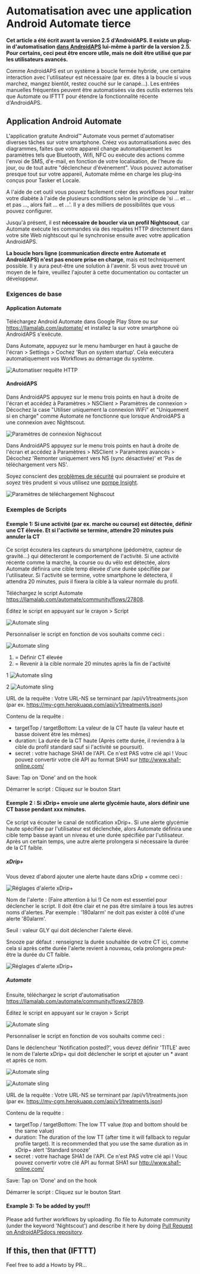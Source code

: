 # Automatisation avec une application Android Automate tierce

**Cet article a été écrit avant la version 2.5 d'AndroidAPS. Il existe un plug-in d'automatisation [dans AndroidAPS](./Automation.rst) lui-même à partir de la version 2.5. Pour certains, ceci peut être encore utile, mais ne doit être utilisé que par les utilisateurs avancés.**

Comme AndroidAPS est un système à boucle fermée hybride, une certaine interaction avec l'utilisateur est nécessaire (par ex. dites à la boucle si vous marchez, mangez bientôt, restez couché sur le canapé...). Les entrées manuelles fréquentes peuvent être automatisées via des outils externes tels que Automate ou IFTTT pour étendre la fonctionnalité récente d'AndroidAPS.

## Application Android Automate

L'application gratuite Android™ Automate vous permet d'automatiser diverses tâches sur votre smartphone. Créez vos automatisations avec des diagrammes, faites que votre appareil change automatiquement les paramètres tels que Bluetooth, Wifi, NFC ou exécute des actions comme l'envoi de SMS, d'e-mail, en fonction de votre localisation, de l'heure du jour, ou de tout autre "déclencheur d'événement". Vous pouvez automatiser presque tout sur votre appareil, Automate même en charge les plug-ins conçus pour Tasker et Locale.

A l'aide de cet outil vous pouvez facilement créer des workflows pour traiter votre diabète à l'aide de plusieurs conditions selon le principe de 'si ... et ... et pas ..., alors fait ... et ...'. Il y a des milliers de possibilités que vous pouvez configurer.

Jusqu'à présent, il est **nécessaire de boucler via un profil Nightscout**, car Automate exécute les commandes via des requêtes HTTP directement dans votre site Web nightscout qui le synchronise ensuite avec votre application AndroidAPS.

**La boucle hors ligne (communication directe entre Automate et AndroidAPS) n'est pas encore prise en charge**, mais est techniquement possible. Il y aura peut-être une solution à l'avenir. Si vous avez trouvé un moyen de le faire, veuillez l'ajouter à cette documentation ou contacter un développeur.

### Exigences de base

#### Application Automate

Téléchargez Android Automate dans Google Play Store ou sur <https://llamalab.com/automate/> et installez la sur votre smartphone où AndroidAPS s'exécute.

Dans Automate, appuyez sur le menu hamburger en haut à gauche de l'écran > Settings > Cochez 'Run on system startup'. Cela exécutera automatiquement vos Workflows au démarrage du système.

![Automatiser requête HTTP](../images/automate-app2.png)

#### AndroidAPS

Dans AndroidAPS appuyez sur le menu trois points en haut à droite de l'écran et accédez à Paramètres > NSClient > Paramètres de connexion > Décochez la case "Utiliser uniquement la connexion WiFi" et "Uniquement si en charge" comme Automate ne fonctionne que lorsque AndroidAPS a une connexion avec Nightscout.

![Paramètres de connexion Nighscout](../images/automate-aaps1.jpg)

Dans AndroidAPS appuyez sur le menu trois points en haut à droite de l'écran et accédez à Paramètres > NSClient > Paramètres avancés > Décochez 'Remonter uniquement vers NS (sync désactivée)' et 'Pas de téléchargement vers NS'.

Soyez conscient des [problèmes de sécurité](../Installing-AndroidAPS/Nightscout#security-considerations) qui pourraient se produire et soyez très prudent si vous utilisez une [pompe Insight](../Configuration/Accu-Chek-Insight-Pump#settings-in-aaps).

![Paramètres de téléchargement Nighscout](../images/automate-aaps2.jpg)

### Exemples de Scripts

#### Exemple 1: Si une activité (par ex. marche ou course) est détectée, définir une CT élevée. Et si l'activité se termine, attendre 20 minutes puis annuler la CT

Ce script écoutera les capteurs du smartphone (pédomètre, capteur de gravité...) qui détecteront le comportement de l'activité. Si une activité récente comme la marche, la course ou du vélo est détectée, alors Automate définira une cible temp élevée d'une durée spécifiée par l'utilisateur. Si l'activité se termine, votre smartphone le détectera, il attendra 20 minutes, puis il fixera la cible à la valeur normale du profil.

Téléchargez le script Automate <https://llamalab.com/automate/community/flows/27808>.

Éditez le script en appuyant sur le crayon > Script

![Automate sling](../images/automate-app3.png)

Personnaliser le script en fonction de vos souhaits comme ceci :

![Automate sling](../images/automate-app6.png)

1. = Définir CT élevée
2. = Revenir à la cible normale 20 minutes après la fin de l'activité

1 ![Automate sling](../images/automate-app1.png)

2 ![Automate sling](../images/automate-app5.png)

URL de la requête : Votre URL-NS se terminant par /api/v1/treatments.json (par ex. https://my-cgm.herokuapp.com/api/v1/treatments.json)

Contenu de la requête :

* targetTop / targetBottom: La valeur de la CT haute (la valeur haute et basse doivent être les mêmes)
* duration: La durée de la CT haute (Après cette durée, il reviendra à la cible du profil standard sauf si l'activité se poursuit). 
* secret : votre hachage SHA1 de l'API. Ce n'est PAS votre clé api ! Vouc pouvez convertir votre clé API au format SHA1 sur <http://www.sha1-online.com/>

Save: Tap on 'Done' and on the hook

Démarrer le script : Cliquez sur le bouton Start

#### Exemple 2 : Si xDrip+ envoie une alerte glycémie haute, alors définir une CT basse pendant xxx minutes.

Ce script va écouter le canal de notification xDrip+. Si une alerte glycémie haute spécifiée par l'utilisateur est déclenchée, alors Automate définira une cible temp basse ayant un niveau et une durée spécifiée par l'utilisateur. Après un certain temps, une autre alerte prolongera si nécessaire la durée de la CT faible.

##### xDrip+

Vous devez d'abord ajouter une alerte haute dans xDrip + comme ceci :

![Réglages d'alerte xDrip+](../images/automate-xdrip1.png)

Nom de l'alerte : (Faire attention à lui !) Ce nom est essentiel pour déclencher le script. Il doit être clair et ne pas être similaire à tous les autres noms d'alertes. Par exemple : '180alarm' ne doit pas exister à côté d'une alerte '80alarm'.

Seuil : valeur GLY qui doit déclencher l'alerte élevé.

Snooze par défaut : renseignez la durée souhaitée de votre CT ici, comme cela si après cette durée l'alerte revient à nouveau, cela prolongera peut-être la durée du CT faible.

![Réglages d'alerte xDrip+](../images/automate-xdrip2.png)

##### Automate

Ensuite, téléchargez le script d'automatisation <https://llamalab.com/automate/community/flows/27809>.

Éditez le script en appuyant sur le crayon > Script

![Automate sling](../images/automate-app3.png)

Personnaliser le script en fonction de vos souhaits comme ceci :

Dans le déclencheur 'Notification posted?', vous devez définir 'TITLE' avec le nom de l'alerte xDrip+ qui doit déclencher le script et ajouter un * avant et après ce nom.

![Automate sling](../images/automate-app7.png)

![Automate sling](../images/automate-app4.png)

URL de la requête : Votre URL-NS se terminant par /api/v1/treatments.json (par ex. https://my-cgm.herokuapp.com/api/v1/treatments.json)

Contenu de la requête :

* targetTop / targetBottom: The low TT value (top and bottom should be the same value)
* duration: The duration of the low TT (after time it will fallback to regular profile target). It is recommended that you use the same duration as in xDrip+ alert 'Standard snooze'
* secret : votre hachage SHA1 de l'API. Ce n'est PAS votre clé api ! Vouc pouvez convertir votre clé API au format SHA1 sur <http://www.sha1-online.com/>

Save: Tap on 'Done' and on the hook

Démarrer le script : Cliquez sur le bouton Start

#### Example 3: To be added by you!!!

Please add further workflows by uploading .flo file to Automate community (under the keyword 'Nightscout') and describe it here by doing [Pull Request on AndroidAPSdocs repository](../make-a-PR.md).

## If this, then that (IFTTT)

Feel free to add a Howto by PR...
